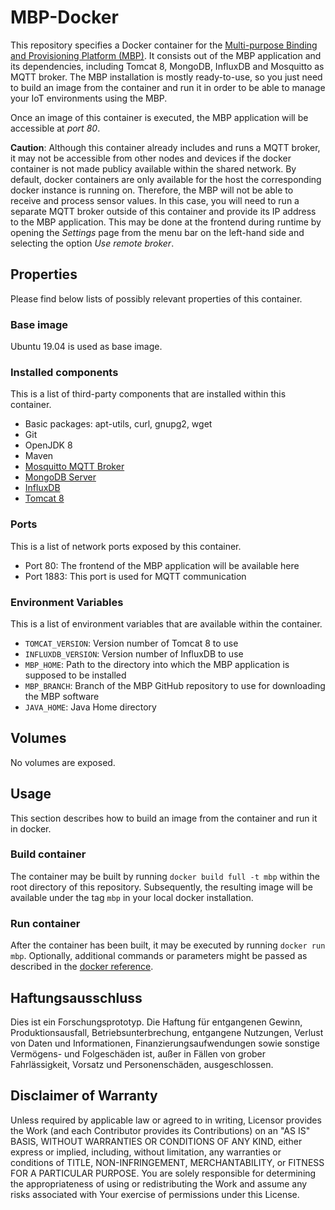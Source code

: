 # MBP-Docker
This repository specifies a Docker container for the [Multi-purpose Binding and Provisioning Platform (MBP)](https://github.com/IPVS-AS/MBP). It consists out of the MBP application and its dependencies, including Tomcat 8, MongoDB, InfluxDB and Mosquitto as MQTT broker. The MBP installation is mostly ready-to-use, so you just need to build an image from the container and run it in order to be able to manage your IoT environments using the MBP.

Once an image of this container is executed, the MBP application will be accessible at *port 80*.

**Caution**: Although this container already includes and runs a MQTT broker, it may not be accessible from other nodes and devices if the docker container is not made publicy available within the shared network. By default, docker containers are only available for the host the corresponding docker instance is running on. Therefore, the MBP will not be able to receive and process sensor values. In this case, you will need to run a separate MQTT broker outside of this container and provide its IP address to the MBP application. This may be done at the frontend during runtime by opening the *Settings* page from the menu bar on the left-hand side and selecting the option *Use remote broker*.

## Properties
Please find below lists of possibly relevant properties of this container.

### Base image
Ubuntu 19.04 is used as base image.

### Installed components
This is a list of third-party components that are installed within this container.

* Basic packages: apt-utils, curl, gnupg2, wget
* Git
* OpenJDK 8
* Maven
* [Mosquitto MQTT Broker](https://mosquitto.org/download/)
* [MongoDB Server](https://www.mongodb.com/download-center?jmp=nav#community)
* [InfluxDB](https://portal.influxdata.com/downloads/)
* [Tomcat 8](https://tomcat.apache.org/download-80.cgi)

### Ports
This is a list of network ports exposed by this container.

* Port 80: The frontend of the MBP application will be available here
* Port 1883: This port is used for MQTT communication

### Environment Variables
This is a list of environment variables that are available within the container.

* `TOMCAT_VERSION`: Version number of Tomcat 8 to use
* `INFLUXDB_VERSION`: Version number of InfluxDB to use
* `MBP_HOME`: Path to the directory into which the MBP application is supposed to be installed
* `MBP_BRANCH`: Branch of the MBP GitHub repository to use for downloading the MBP software
* `JAVA_HOME`: Java Home directory


## Volumes
No volumes are exposed.

## Usage
This section describes how to build an image from the container and run it in docker.

### Build container
The container may be built by running `docker build full -t mbp` within the root directory of this repository. Subsequently, the resulting image will be available under the tag `mbp` in your local docker installation.

### Run container
After the container has been built, it may be executed by running `docker run mbp`. Optionally, additional commands or parameters might be passed as described in the [docker reference](https://docs.docker.com/engine/reference/run/).


## Haftungsausschluss

Dies ist ein Forschungsprototyp.
Die Haftung für entgangenen Gewinn, Produktionsausfall, Betriebsunterbrechung, entgangene Nutzungen, Verlust von Daten und Informationen, Finanzierungsaufwendungen sowie sonstige Vermögens- und Folgeschäden ist, außer in Fällen von grober Fahrlässigkeit, Vorsatz und Personenschäden, ausgeschlossen.

## Disclaimer of Warranty

Unless required by applicable law or agreed to in writing, Licensor provides the Work (and each Contributor provides its Contributions) on an "AS IS" BASIS, WITHOUT WARRANTIES OR CONDITIONS OF ANY KIND, either express or implied, including, without limitation, any warranties or conditions of TITLE, NON-INFRINGEMENT, MERCHANTABILITY, or FITNESS FOR A PARTICULAR PURPOSE.
You are solely responsible for determining the appropriateness of using or redistributing the Work and assume any risks associated with Your exercise of permissions under this License.
